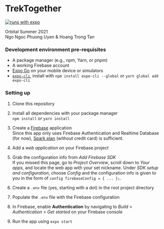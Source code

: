 # TrekTogether

[![runs with expo](https://img.shields.io/badge/Runs%20with%20Expo-4630EB.svg?style=flat&logo=EXPO&labelColor=f3f3f3&logoColor=000)](https://expo.io/@jushg/trek-together)


Orbital Summer 2021  
Ngo Ngoc Phuong Uyen &amp; Hoang Trong Tan

### Development environment pre-requisites
- A package manager (e.g., npm, Yarn, or pnpm)
- A working Firebase account
- [Expo Go](https://expo.io/tools#client) on your mobile device or simulators
- [`expo-cli`](https://expo.io/tools#cli), install with `npm install expo-cli --global` or `yarn global add expo-cli`

### Setting up
1. Clone this repository  

2. Install all dependencies with your package manager  
`npm install` or `yarn install`

3. Create a [Firebase](https://firebase.google.com) application  
Since this app only uses Firebase Authentication and Realtime Database (for now), [Spark plan](https://firebase.google.com/pricing) (without credit card) is sufficient.

4. Add a _web application_ on your Firebase project  

5. Grab the configuration info from _Add Firebase SDK_  
If you missed this page, go to _Project Overview_, scroll down to _Your apps_, and locate the web app with your set nickname. Under _SDK setup and configuration_, choose _Config_ and the configuration info is given to you in the form of `config firebaseConfig = { ... };`.

6. Create a `.env` file (yes, starting with a dot) in the root project directory

7. Populate the `.env` file with the Firebase configuration

8. In Firebase, enable **Authentication** by navigating to _Build_ > _Authentication_ > _Get started_ on your Firebase console

9. Run the app using `expo start`